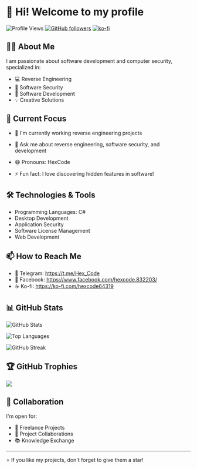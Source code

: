 # 👋 Hi! Welcome to my profile

![Profile Views](https://komarev.com/ghpvc/?username=Cracked-oss&color=blueviolet)
[![GitHub followers](https://img.shields.io/github/followers/Cracked-oss?label=Follow&style=social)](https://github.com/Cracked-oss)
[![ko-fi](https://ko-fi.com/img/githubbutton_sm.svg)](https://ko-fi.com/hexcode64319)

## 👨‍💻 About Me
I am passionate about software development and computer security, specialized in:
- 💻 Reverse Engineering
- 🔐 Software Security
- 🚀 Software Development
- 💡 Creative Solutions


## 🌱 Current Focus
- 🔭 I'm currently working reverse engineering projects

- 💬 Ask me about reverse engineering, software security, and development
- 😄 Pronouns: HexCode
- ⚡ Fun fact: I love discovering hidden features in software!

## 🛠️ Technologies & Tools
- Programming Languages: C#
- Desktop Development
- Application Security
- Software License Management
- Web Development

## 📫 How to Reach Me
- 📱 Telegram: https://t.me/Hex_Code
- 💼 Facebook: https://www.facebook.com/hexcode.832203/
- ☕ Ko-fi: https://ko-fi.com/hexcode64319

## 📊 GitHub Stats

![GitHub Stats](https://github-readme-stats.vercel.app/api?username=Cracked-oss&show_icons=true&theme=radical)

![Top Languages](https://github-readme-stats.vercel.app/api/top-langs/?username=Cracked-oss&layout=compact&theme=radical)

![GitHub Streak](https://github-readme-streak-stats.herokuapp.com/?user=Cracked-oss&theme=radical)

## 🏆 GitHub Trophies
![](https://github-profile-trophy.vercel.app/?username=Cracked-oss&theme=radical&no-frame=false&no-bg=false&margin-w=4)

## 🤝 Collaboration
I'm open for:
- 💼 Freelance Projects
- 🤝 Project Collaborations
- 📚 Knowledge Exchange

---
⭐️ If you like my projects, don't forget to give them a star! 
